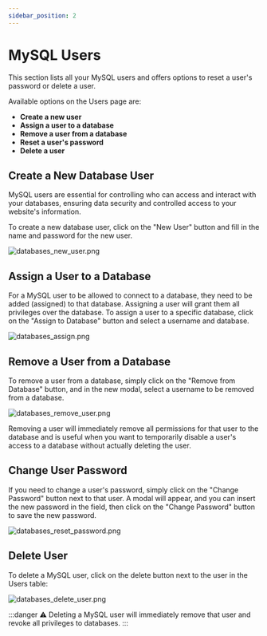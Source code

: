 ```yaml
---
sidebar_position: 2
---
```


# MySQL Users

This section lists all your MySQL users and offers options to reset a user's password or delete a user.

Available options on the Users page are:

- **Create a new user**
- **Assign a user to a database**
- **Remove a user from a database**
- **Reset a user's password**
- **Delete a user**

## Create a New Database User

MySQL users are essential for controlling who can access and interact with your databases, ensuring data security and controlled access to your website's information. 

To create a new database user, click on the "New User" button and fill in the name and password for the new user.

![databases_new_user.png](/img/panel/v1/databases/databases_new_user.png)

## Assign a User to a Database

For a MySQL user to be allowed to connect to a database, they need to be added (assigned) to that database. Assigning a user will grant them all privileges over the database. To assign a user to a specific database, click on the "Assign to Database" button and select a username and database.

![databases_assign.png](/img/panel/v1/databases/databases_assign.png)

## Remove a User from a Database

To remove a user from a database, simply click on the "Remove from Database" button, and in the new modal, select a username to be removed from a database.

![databases_remove_user.png](/img/panel/v1/databases/databases_remove_user.png)

Removing a user will immediately remove all permissions for that user to the database and is useful when you want to temporarily disable a user's access to a database without actually deleting the user.

## Change User Password

If you need to change a user's password, simply click on the "Change Password" button next to that user. A modal will appear, and you can insert the new password in the field, then click on the "Change Password" button to save the new password.

![databases_reset_password.png](/img/panel/v1/databases/databases_reset_password.png)

## Delete User

To delete a MySQL user, click on the delete button next to the user in the Users table:

![databases_delete_user.png](/img/panel/v1/databases/databases_delete_user.png)

:::danger
⚠️ Deleting a MySQL user will immediately remove that user and revoke all privileges to databases.
:::
